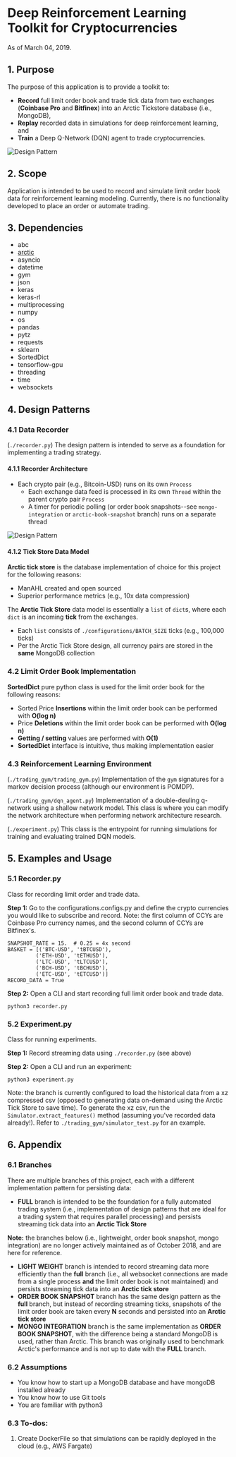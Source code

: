 # Deep Reinforcement Learning Toolkit for Cryptocurrencies
As of March 04, 2019.

## 1. Purpose
The purpose of this application is to provide a toolkit to:
 - **Record** full limit order book and trade tick data from two 
 exchanges (**Coinbase Pro** and **Bitfinex**) into an Arctic 
 Tickstore database (i.e., MongoDB), 
 - **Replay** recorded data in simulations for deep reinforcement learning, and
 - **Train** a Deep Q-Network (DQN) agent to trade cryptocurrencies.

![Design Pattern](images/design-pattern-high-level.PNG)

## 2. Scope
Application is intended to be used to record and simulate limit order book data 
for reinforcement learning modeling. Currently, there is no functionality 
developed to place an order or automate trading.

## 3. Dependencies
- abc
- [arctic](https://github.com/manahl/arctic)
- asyncio
- datetime
- gym
- json
- keras
- keras-rl
- multiprocessing
- numpy
- os
- pandas
- pytz
- requests
- sklearn
- SortedDict
- tensorflow-gpu
- threading
- time
- websockets

## 4. Design Patterns

### 4.1 Data Recorder
(`./recorder.py`) The design pattern is intended to serve as a foundation for implementing a trading strategy.
#### 4.1.1 Recorder Architecture
- Each crypto pair (e.g., Bitcoin-USD) runs on its own `Process`
  - Each exchange data feed is processed in its own `Thread` within the parent crypto pair `Process`
  - A timer for periodic polling (or order book snapshots--see `mongo-integration` or `arctic-book-snapshot` 
  branch) runs on a separate thread

![Design Pattern](images/design-pattern.png)

#### 4.1.2 Tick Store Data Model
**Arctic tick store** is the database implementation of choice for this project for the 
following reasons:
 - ManAHL created and open sourced
 - Superior performance metrics (e.g., 10x data compression)

The **Arctic Tick Store** data model is essentially a `list` of `dict`s, where 
each `dict` is an incoming **tick** from the exchanges.
- Each `list` consists of `./configurations/BATCH_SIZE` ticks (e.g., 100,000 ticks)
- Per the Arctic Tick Store design, all currency pairs are stored in the **same** MongoDB collection

### 4.2 Limit Order Book Implementation
**SortedDict** pure python class is used for the limit order book
for the following reasons:
- Sorted Price **Insertions** within the limit order book
 can be performed with **O(log n)**
- Price **Deletions** within the limit order book can be performed with **O(log n)**
- **Getting / setting** values are performed with **O(1)**
- **SortedDict** interface is intuitive, thus making implementation easier

### 4.3 Reinforcement Learning Environment
(`./trading_gym/trading_gym.py`) Implementation of the `gym` signatures for a 
markov decision process (although our environment is POMDP).

(`./trading_gym/dqn_agent.py`) Implementation of a double-deuling q-network using a 
shallow network model. This class is where you can modify the network architecture when
performing network architecture research.

(`./experiment.py`) This class is the entrypoint for running simulations for training and 
evaluating trained DQN models.

## 5. Examples and Usage
### 5.1 Recorder.py
Class for recording limit order and trade data. 

**Step 1:**
Go to the configurations.configs.py and define the crypto currencies
you would like to subscribe and record. Note: the first column of CCYs are 
Coinbase Pro currency names, and the second column of CCYs are Bitfinex's.
```
SNAPSHOT_RATE = 15.  # 0.25 = 4x second
BASKET = [('BTC-USD', 'tBTCUSD'),
         ('ETH-USD', 'tETHUSD'),
         ('LTC-USD', 'tLTCUSD'),
         ('BCH-USD', 'tBCHUSD'),
         ('ETC-USD', 'tETCUSD')]
RECORD_DATA = True
```

**Step 2:**
Open a CLI and start recording full limit order book and trade data.
 ```
 python3 recorder.py
 ```

### 5.2 Experiment.py
Class for running experiments. 

**Step 1:**
Record streaming data using `./recorder.py` (see above)

**Step 2:**
Open a CLI and run an experiment:
```
python3 experiment.py
```

Note: the branch is currently configured to load the historical data from a xz
compressed csv (opposed to generating data on-demand using the Arctic Tick 
Store to save time). To generate the xz csv, run the 
`Simulator.extract_features()` method (assuming you've recorded data already!).
Refer to `./trading_gym/simulator_test.py` for an example.

## 6. Appendix
### 6.1 Branches
There are multiple branches of this project, each with a different implementation pattern for persisting data:
 - **FULL** branch is intended to be the foundation for a fully automated trading system (i.e., implementation of
 design patterns that are ideal for a trading system that requires parallel processing) and  persists streaming 
 tick data into an **Arctic Tick Store**
 
 **Note:** the branches below (i.e., lightweight, order book snapshot, mongo integration) are no longer actively maintained as of October 2018, 
 and are here for reference.
 - **LIGHT WEIGHT** branch is intended to record streaming data more efficiently than the __full__ branch (i.e., 
 all websocket connections are made from a single process __and__ the limit order book is not maintained) and
 persists streaming tick data into an **Arctic tick store**
 - **ORDER BOOK SNAPSHOT** branch has the same design pattern as the __full__ branch, but instead of recording 
 streaming ticks, snapshots of the limit order book are taken every **N** seconds and persisted 
 into an **Arctic tick store**
 - **MONGO INTEGRATION** branch is the same implementation as **ORDER BOOK SNAPSHOT**, with the difference being 
 a standard MongoDB is used, rather than Arctic. This branch was originally used to benchmark Arctic's 
 performance and is not up to date with the **FULL** branch.

### 6.2 Assumptions
- You know how to start up a MongoDB database and have mongoDB installed already
- You know how to use Git tools
- You are familiar with python3

### 6.3 To-dos:
1. Create DockerFile so that simulations can be rapidly deployed in the cloud (e.g., AWS Fargate)

